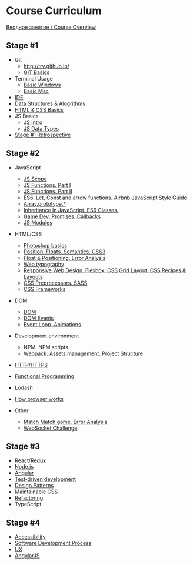 #  Course Curriculum

[Вводное занятие / Course Overview](https://github.com/rolling-scopes-school/lectures/blob/master/lectures/intro.md) 

## Stage #1
  - Git
     - http://try.github.io/
     - [GIT Basics](https://github.com/rolling-scopes-school/lectures/blob/master/lectures/git.md) 
  - Terminal Usage
     - [Basic Windows](https://www.digitalcitizen.life/command-prompt-how-use-basic-commands)
     - [Basic Mac](https://www.imore.com/how-use-terminal-mac-when-you-have-no-idea-where-start)
 - [IDE](https://github.com/rolling-scopes-school/lectures/blob/master/lectures/IDE-battle.md)
 - [Data Structures & Alogrithms](https://github.com/rolling-scopes-school/lectures/blob/master/lectures/basic-algorithms.md)
 - [HTML & CSS Basics](https://github.com/rolling-scopes-school/lectures/blob/master/lectures/html-css-basics.md)
 - JS Basics
   - [JS Intro](https://github.com/rolling-scopes-school/lectures/blob/master/lectures/js-intro.md)
   - [JS Data Types](https://github.com/rolling-scopes-school/lectures/blob/master/lectures/js-data-types.md)
 - [Stage #1 Retrospective](https://github.com/rolling-scopes-school/lectures/blob/master/lectures/retrospective-stage-one.md)
 
## Stage #2
- JavaScript 
   - [JS Scope](https://github.com/rolling-scopes-school/lectures/blob/master/lectures/js-scope.md)
   - [JS Functions. Part I](https://github.com/rolling-scopes-school/lectures/blob/master/lectures/js-functions.md)
   - [JS Functions. Part II](https://github.com/rolling-scopes-school/lectures/blob/master/lectures/js-functions-part-two.md)
   - [ES6. Let, Const and arrow functions. Airbnb JavaScript Style Guide](https://github.com/rolling-scopes-school/lectures/blob/master/lectures/es6.md)
   - [Array.prototype.*](https://github.com/rolling-scopes-school/lectures/blob/master/lectures/js-arrays.md)
   - [Inheritance in JavaScript. ES6 Classes.](https://github.com/rolling-scopes-school/lectures/blob/master/lectures/inheritance-in-js-and-es6-classes.md) 
   - [Game Dev. Promises. Callbacks](https://github.com/rolling-scopes-school/lectures/blob/master/lectures/promises-game-dev.md)
   - [JS Modules](https://github.com/rolling-scopes-school/lectures/blob/master/lectures/js-modules.md)
   
- HTML/CSS
   - [Photoshop basics](https://github.com/rolling-scopes-school/lectures/blob/master/lectures/photoshop-basics.md)
   - [Position. Floats. Semantics. CSS3](https://github.com/rolling-scopes-school/lectures/blob/master/lectures/position-floats-semantics-css3.md)
   - [Float & Positioning. Error Analysis](https://github.com/rolling-scopes-school/lectures/blob/master/lectures/float-positioning-error-analysis.md)
   - [Web typography](https://github.com/rolling-scopes-school/lectures/blob/master/lectures/web-typography.md)
   - [Responsive Web Design. Flexbox. CSS Grid Layout. CSS Recipes & Layouts](https://github.com/rolling-scopes-school/lectures/blob/master/lectures/css-recipies-and-layouts.md)
   - [CSS Preprocessors. SASS](https://github.com/rolling-scopes-school/lectures/blob/master/lectures/css-preprocessors.md)
   - [CSS Frameworks](https://github.com/rolling-scopes-school/lectures/blob/master/lectures/css-frameworks.md)

- DOM 
   - [DOM](https://github.com/rolling-scopes-school/lectures/blob/master/lectures/dom.md)
   - [DOM Events](https://github.com/rolling-scopes-school/lectures/blob/master/lectures/dom-events.md)
   - [Event Loop. Animations](https://github.com/rolling-scopes-school/lectures/blob/master/lectures/event-loop-and-animations.md)

- Development environment 
   - NPM, NPM scripts
   - [Webpack. Assets management. Project Structure](https://github.com/rolling-scopes-school/lectures/blob/master/lectures/webpack.md)
  
- [HTTP/HTTPS](https://github.com/rolling-scopes-school/lectures/blob/master/lectures/http.md)
- [Functional Programming](https://github.com/rolling-scopes-school/lectures/blob/master/lectures/fp.md)
- [Lodash](https://github.com/rolling-scopes-school/lectures/blob/master/lectures/lodash.md)
- [How browser works](https://github.com/rolling-scopes-school/lectures/blob/master/lectures/how-browser-works.md)


- Other
   - [Match Match game. Error Analysis](https://github.com/rolling-scopes-school/lectures/blob/master/lectures/match-match-game-error-analysis.md)
   - [WebSocket Challenge](https://github.com/rolling-scopes-school/lectures/blob/master/lectures/websocket-challenge.md)


## Stage #3
- [React/Redux](https://github.com/rolling-scopes-school/lectures/blob/master/lectures/react-redux.md)
- [Node.js](https://github.com/rolling-scopes-school/lectures/blob/master/lectures/nodejs.md)
- [Angular](https://github.com/rolling-scopes-school/lectures/blob/master/lectures/angular.md)
- [Test-driven development](https://github.com/rolling-scopes-school/lectures/blob/master/lectures/tdd.md)
- [Design Patterns](https://github.com/rolling-scopes-school/lectures/blob/master/lectures/design-patterns.md)
- [Maintainable CSS](https://github.com/rolling-scopes-school/lectures/blob/master/lectures/maintainable-css.md)
- [Refactoring](https://github.com/rolling-scopes-school/lectures/blob/master/lectures/refactoring.md)
- TypeScript

## Stage #4
- [Accessibility](https://github.com/rolling-scopes-school/lectures/blob/master/lectures/a11y.md)
- [Software Development Process](https://github.com/rolling-scopes-school/lectures/blob/master/lectures/software-development-process.md)
- [UX](https://github.com/rolling-scopes-school/lectures/blob/master/lectures/ux.md)
- [AngularJS](https://github.com/rolling-scopes-school/lectures/blob/master/lectures/angularjs.md)
